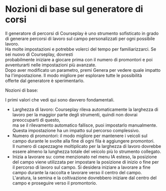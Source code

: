 # Nozioni di base sul generatore di corsi
  
Il generatore di percorsi di Courseplay è uno strumento sofisticato in grado di generare percorsi di lavoro sul campo personalizzati per ogni possibile lavoro.  
Ha molte impostazioni e potrebbe volerci del tempo per familiarizzarci. Se sei nuovo di Courseplay, dovresti  
probabilmente iniziare a giocare prima con il numero di promontori e poi avventurarti nelle impostazioni più avanzate.  
Dopo aver modificato un parametro, premi Genera per vedere quale impatto ha l'impostazione. Il modo migliore per esplorare tutte le possibilità  
offerte dal generatore è sperimentarlo.  


  
Nozioni di base:  

I primi valori che vedi qui sono davvero fondamentali.  
- Larghezza di lavoro: Courseplay rileva automaticamente la larghezza di lavoro per la maggior parte degli strumenti, quindi non dovrai preoccuparti di questo,  
ma se il rilevamento automatico fallisce, puoi impostarlo manualmente. Questa impostazione ha un impatto sul percorso complessivo.  
- Numero di promontori: il modo migliore per mantenere i veicoli sul campo durante le svolte alla fine di ogni fila è aggiungere promontori.  
Il numero di capezzagne moltiplicato per la larghezza di lavoro dovrebbe essere almeno la lunghezza totale del veicolo più lo strumento collegato.  
- Inizia a lavorare su: come menzionato nel menu IA esteso, la posizione del campo viene utilizzata per impostare la posizione di inizio o fine per  
il percorso di lavoro sul campo. Si desidera iniziare a lavorare a fine campo durante la raccolta e lavorare verso il centro del campo.  
L'aratura, la semina e la coltivazione dovrebbero iniziare dal centro del campo e proseguire verso il promontorio.  


